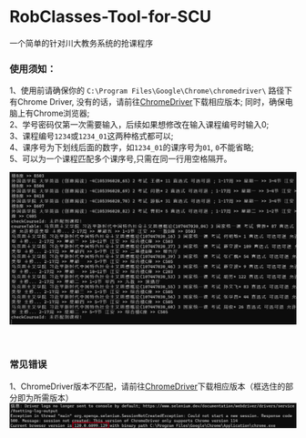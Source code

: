 # RobClasses-Tool-for-SCU
一个简单的针对川大教务系统的抢课程序  

### 使用须知：   
1、使用前请确保你的 `C:\Program Files\Google\Chrome\chromedriver\` 路径下有Chrome Driver, 没有的话，请前往[ChromeDriver](https://googlechromelabs.github.io/chrome-for-testing/known-good-versions-with-downloads.json)下载相应版本; 同时，确保电脑上有Chrome浏览器;  
2、学号密码仅第一次需要输入，后续如果想修改在输入课程编号时输入0;  
3、课程编号`1234`或`1234_01`这两种格式都可以;  
4、课序号为下划线后面的数字，如`1234_01`的课序号为`01`, `0`不能省略;  
5、可以为一个课程匹配多个课序号,只需在同一行用空格隔开。

![](./demo.png)

<br/>

### 常见错误
1、ChromeDriver版本不匹配，请前往[ChromeDriver](https://googlechromelabs.github.io/chrome-for-testing/known-good-versions-with-downloads.json)下载相应版本（框选住的部分即为所需版本）
![](./chormdriver_error.png)
